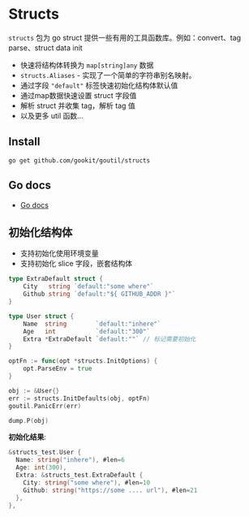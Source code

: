 # Structs

`structs` 包为 go struct 提供一些有用的工具函数库。例如：convert、tag parse、struct data init

- 快速将结构体转换为 `map[string]any` 数据
- `structs.Aliases` - 实现了一个简单的字符串别名映射。
- 通过字段 `"default"` 标签快速初始化结构体默认值
- 通过map数据快速设置 struct 字段值
- 解析 struct 并收集 tag，解析 tag 值
- 以及更多 util 函数...

## Install

```shell
go get github.com/gookit/goutil/structs
```

## Go docs

- [Go docs](https://pkg.go.dev/github.com/gookit/goutil/structs)

## 初始化结构体

- 支持初始化使用环境变量
- 支持初始化 slice 字段，嵌套结构体

```go
type ExtraDefault struct {
    City   string `default:"some where"`
    Github string `default:"${ GITHUB_ADDR }"`
}

type User struct {
    Name  string        `default:"inhere"`
    Age   int           `default:"300"`
    Extra *ExtraDefault `default:""` // 标记需要初始化
}

optFn := func(opt *structs.InitOptions) {
    opt.ParseEnv = true
}

obj := &User{}
err := structs.InitDefaults(obj, optFn)
goutil.PanicErr(err)

dump.P(obj)
```

**初始化结果**:

```go
&structs_test.User {
  Name: string("inhere"), #len=6
  Age: int(300),
  Extra: &structs_test.ExtraDefault {
    City: string("some where"), #len=10
    Github: string("https://some .... url"), #len=21
  },
},
```